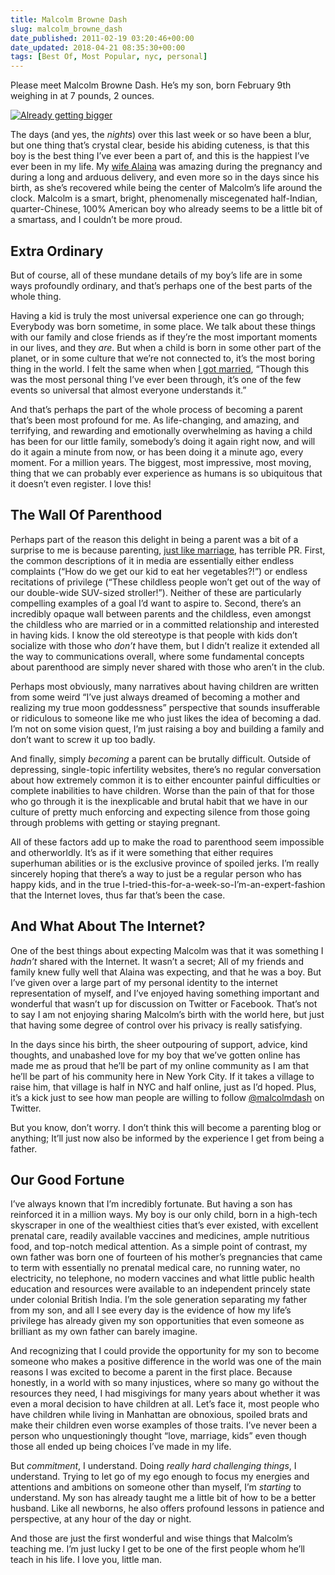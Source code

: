 ```yaml
---
title: Malcolm Browne Dash
slug: malcolm_browne_dash
date_published: 2011-02-19 03:20:46+00:00
date_updated: 2018-04-21 08:35:30+00:00
tags: [Best Of, Most Popular, nyc, personal]
---
```

Please meet Malcolm Browne Dash. He’s my son, born February 9th weighing in at 7 pounds, 2 ounces.

[![Already getting bigger](http://farm6.static.flickr.com/5291/5441871196_a64507049f_z.jpg)](http://www.flickr.com/photos/anildash/5441871196/)

The days (and yes, the *nights*) over this last week or so have been a blur, but one thing that’s crystal clear, beside his abiding cuteness, is that this boy is the best thing I’ve ever been a part of, and this is the happiest I’ve ever been in my life. My [wife Alaina](http://www.alaina.org/) was amazing during the pregnancy and during a long and arduous delivery, and even more so in the days since his birth, as she’s recovered while being the center of Malcolm’s life around the clock. Malcolm is a smart, bright, phenomenally miscegenated half-Indian, quarter-Chinese, 100% American boy who already seems to be a little bit of a smartass, and I couldn’t be more proud.

## Extra Ordinary

But of course, all of these mundane details of my boy’s life are in some ways profoundly ordinary, and that’s perhaps one of the best parts of the whole thing.

Having a kid is truly the most universal experience one can go through; Everybody was born sometime, in some place. We talk about these things with our family and close friends as if they’re the most important moments in our lives, and they *are*. But when a child is born in some other part of the planet, or in some culture that we’re not connected to, it’s the most boring thing in the world. I felt the same when when [I got married](/2005/10/31/we_got_married/), “Though this was the most personal thing I’ve ever been through, it’s one of the few events so universal that almost everyone understands it.”

And that’s perhaps the part of the whole process of becoming a parent that’s been most profound for me. As life-changing, and amazing, and terrifying, and rewarding and emotionally overwhelming as having a child has been for our little family, somebody’s doing it again right now, and will do it again a minute from now, or has been doing it a minute ago, every moment. For a million years. The biggest, most impressive, most moving, thing that we can probably ever experience as humans is so ubiquitous that it doesn’t even register. I love this!

## The Wall Of Parenthood

Perhaps part of the reason this delight in being a parent was a bit of a surprise to me is because parenting, [just like marriage](/2008/10/30/in_defense_of_marriage/), has terrible PR. First, the common descriptions of it in media are essentially either endless complaints (“How do we get our kid to eat her vegetables?!”) or endless recitations of privilege (“These childless people won’t get out of the way of our double-wide SUV-sized stroller!”). Neither of these are particularly compelling examples of a goal I’d want to aspire to. Second, there’s an incredibly opaque wall between parents and the childless, even amongst the childless who are married or in a committed relationship and interested in having kids. I know the old stereotype is that people with kids don’t socialize with those who *don’t* have them, but I didn’t realize it extended all the way to communications overall, where some fundamental concepts about parenthood are simply never shared with those who aren’t in the club.

Perhaps most obviously, many narratives about having children are written from some weird “I’ve just always dreamed of becoming a mother and realizing my true moon goddessness” perspective that sounds insufferable or ridiculous to someone like me who just likes the idea of becoming a dad. I’m not on some vision quest, I’m just raising a boy and building a family and don’t want to screw it up too badly.

And finally, simply *becoming* a parent can be brutally difficult. Outside of depressing, single-topic infertility websites, there’s no regular conversation about how extremely common it is to either encounter painful difficulties or complete inabilities to have children. Worse than the pain of that for those who go through it is the inexplicable and brutal habit that we have in our culture of pretty much enforcing and expecting silence from those going through problems with getting or staying pregnant.

All of these factors add up to make the road to parenthood seem impossible and otherworldly. It’s as if it were something that either requires superhuman abilities or is the exclusive province of spoiled jerks. I’m really sincerely hoping that there’s a way to just be a regular person who has happy kids, and in the true I-tried-this-for-a-week-so-I’m-an-expert-fashion that the Internet loves, thus far that’s been the case.

## And What About The Internet?

One of the best things about expecting Malcolm was that it was something I *hadn’t* shared with the Internet. It wasn’t a secret; All of my friends and family knew fully well that Alaina was expecting, and that he was a boy. But I’ve given over a large part of my personal identity to the internet representation of myself, and I’ve enjoyed having something important and wonderful that wasn’t up for discussion on Twitter or Facebook. That’s not to say I am not enjoying sharing Malcolm’s birth with the world here, but just that having some degree of control over his privacy is really satisfying.

In the days since his birth, the sheer outpouring of support, advice, kind thoughts, and unabashed love for my boy that we’ve gotten online has made me as proud that he’ll be part of my online community as I am that he’ll be part of his community here in New York City. If it takes a village to raise him, that village is half in NYC and half online, just as I’d hoped. Plus, it’s a kick just to see how man people are willing to follow [@malcolmdash](http://twitter.com/malcolmdash) on Twitter.

But you know, don’t worry. I don’t think this will become a parenting blog or anything; It’ll just now also be informed by the experience I get from being a father.

## Our Good Fortune

I’ve always known that I’m incredibly fortunate. But having a son has reinforced it in a million ways. My boy is our only child, born in a high-tech skyscraper in one of the wealthiest cities that’s ever existed, with excellent prenatal care, readily available vaccines and medicines, ample nutritious food, and top-notch medical attention. As a simple point of contrast, my own father was born one of fourteen of his mother’s pregnancies that came to term with essentially no prenatal medical care, no running water, no electricity, no telephone, no modern vaccines and what little public health education and resources were available to an independent princely state under colonial British India. I’m the sole generation separating my father from my son, and all I see every day is the evidence of how my life’s privilege has already given my son opportunities that even someone as brilliant as my own father can barely imagine.

And recognizing that I could provide the opportunity for my son to become someone who makes a positive difference in the world was one of the main reasons I was excited to become a parent in the first place. Because honestly, in a world with so many injustices, where so many go without the resources they need, I had misgivings for many years about whether it was even a moral decision to have children at all. Let’s face it, most people who have children while living in Manhattan are obnoxious, spoiled brats and make their children even worse examples of those traits. I’ve never been a person who unquestioningly thought “love, marriage, kids” even though those all ended up being choices I’ve made in my life.

But *commitment*, I understand. Doing *really hard challenging things*, I understand. Trying to let go of my ego enough to focus my energies and attentions and ambitions on someone other than myself, I’m *starting* to understand. My son has already taught me a little bit of how to be a better husband. Like all newborns, he also offers profound lessons in patience and perspective, at any hour of the day or night.

And those are just the first wonderful and wise things that Malcolm’s teaching me. I’m just lucky I get to be one of the first people whom he’ll teach in his life. I love you, little man.

